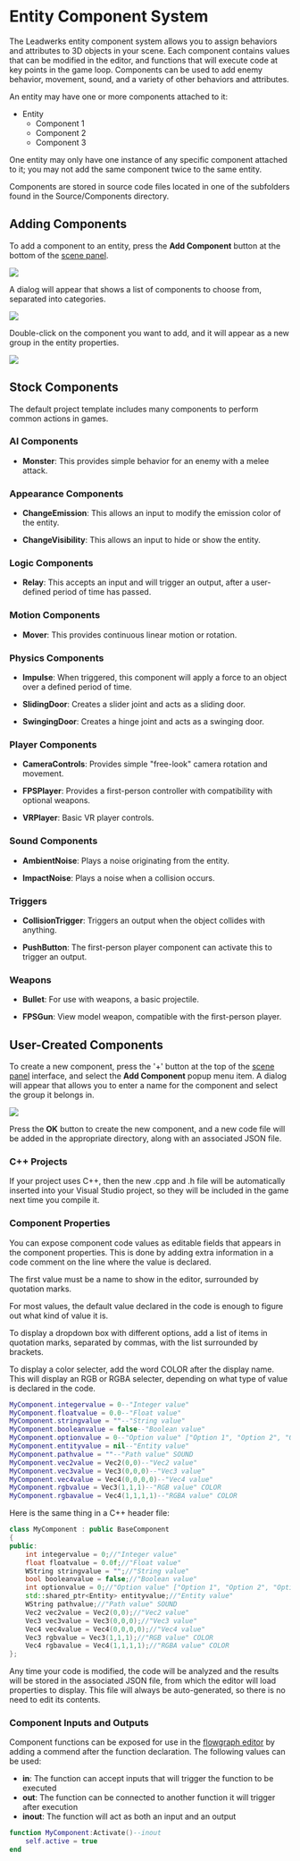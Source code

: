 # Entity Component System

The Leadwerks entity component system allows you to assign behaviors and attributes to 3D objects in your scene. Each component contains values that can be modified in the editor, and functions that will execute code at key points in the game loop. Components can be used to add enemy behavior, movement, sound, and a variety of other behaviors and attributes.

An entity may have one or more components attached to it:

- Entity
  - Component 1
  - Component 2
  - Component 3
 
One entity may only have one instance of any specific component attached to it; you may not add the same component twice to the same entity.

Components are stored in source code files located in one of the subfolders found in the Source/Components directory.

## Adding Components

To add a component to an entity, press the **Add Component** button at the bottom of the [scene panel](mapbrowser.md).

![](https://github.com/UltraEngine/Documentation/blob/master/Images/addcomponent.png?raw=true)

A dialog will appear that shows a list of components to choose from, separated into categories.

![](https://github.com/UltraEngine/Documentation/blob/master/Images/addcomponent2.png?raw=true)

Double-click on the component you want to add, and it will appear as a new group in the entity properties.

![](https://github.com/UltraEngine/Documentation/blob/master/Images/addcomponent3.png?raw=true)

## Stock Components

The default project template includes many components to perform common actions in games.

### AI Components
- **Monster**: This provides simple behavior for an enemy with a melee attack.

### Appearance Components

- **ChangeEmission**: This allows an input to modify the emission color of the entity.

- **ChangeVisibility**: This allows an input to hide or show the entity.

### Logic Components

- **Relay**: This accepts an input and will trigger an output, after a user-defined period of time has passed.

### Motion Components

- **Mover**: This provides continuous linear motion or rotation.

### Physics Components

- **Impulse**: When triggered, this component will apply a force to an object over a defined period of time.

- **SlidingDoor**: Creates a slider joint and acts as a sliding door.

- **SwingingDoor**: Creates a hinge joint and acts as a swinging door.

### Player Components

- **CameraControls**: Provides simple "free-look" camera rotation and movement.

- **FPSPlayer**: Provides a first-person controller with compatibility with optional weapons.

- **VRPlayer**: Basic VR player controls.

### Sound Components

- **AmbientNoise**: Plays a noise originating from the entity.

- **ImpactNoise**: Plays a noise when a collision occurs.

### Triggers

- **CollisionTrigger**: Triggers an output when the object collides with anything.

- **PushButton**: The first-person player component can activate this to trigger an output.

### Weapons

- **Bullet**: For use with weapons, a basic projectile.

- **FPSGun**: View model weapon, compatible with the first-person player.

## User-Created Components

To create a new component, press the '+' button at the top of the [scene panel](mapbrowser.md) interface, and select the **Add Component** popup menu item. A dialog will appear that allows you to enter a name for the component and select the group it belongs in.

![](https://github.com/UltraEngine/Documentation/blob/master/Images/newcomponent.png?raw=true)

Press the **OK** button to create the new component, and a new code file will be added in the appropriate directory, along with an associated JSON file.

### C++ Projects

If your project uses C++, then the new .cpp and .h file will be automatically inserted into your Visual Studio project, so they will be included in the game next time you compile it.

### Component Properties

You can expose component code values as editable fields that appears in the component properties. This is done by adding extra information in a code comment on the line where the value is declared.

The first value must be a name to show in the editor, surrounded by quotation marks.

For most values, the default value declared in the code is enough to figure out what kind of value it is.

To display a dropdown box with different options, add a list of items in quotation marks, separated by commas, with the list surrounded by brackets.

To display a color selecter, add the word COLOR after the display name. This will display an RGB or RGBA selecter, depending on what type of value is declared in the code.

```lua
MyComponent.integervalue = 0--"Integer value"
MyComponent.floatvalue = 0.0--"Float value"
MyComponent.stringvalue = ""--"String value"
MyComponent.booleanvalue = false--"Boolean value"
MyComponent.optionvalue = 0--"Option value" ["Option 1", "Option 2", "Option 3"]
MyComponent.entityvalue = nil--"Entity value"
MyComponent.pathvalue = ""--"Path value" SOUND
MyComponent.vec2value = Vec2(0,0)--"Vec2 value"
MyComponent.vec3value = Vec3(0,0,0)--"Vec3 value"
MyComponent.vec4value = Vec4(0,0,0,0)--"Vec4 value"
MyComponent.rgbvalue = Vec3(1,1,1)--"RGB value" COLOR
MyComponent.rgbavalue = Vec4(1,1,1,1)--"RGBA value" COLOR
```

Here is the same thing in a C++ header file:
```cpp
class MyComponent : public BaseComponent
{
public: 
    int integervalue = 0;//"Integer value"
    float floatvalue = 0.0f;//"Float value"
    WString stringvalue = "";//"String value"
    bool booleanvalue = false;//"Boolean value"
    int optionvalue = 0;//"Option value" ["Option 1", "Option 2", "Option 3"]
    std::shared_ptr<Entity> entityvalue;//"Entity value"
    WString pathvalue;//"Path value" SOUND
    Vec2 vec2value = Vec2(0,0);//"Vec2 value"
    Vec3 vec3value = Vec3(0,0,0);//"Vec3 value"
    Vec4 vec4value = Vec4(0,0,0,0);//"Vec4 value"
    Vec3 rgbvalue = Vec3(1,1,1);//"RGB value" COLOR
    Vec4 rgbavalue = Vec4(1,1,1,1);//"RGBA value" COLOR
};
```

Any time your code is modified, the code will be analyzed and the results will be stored in the associated JSON file, from which the editor will load properties to display. This file will always be auto-generated, so there is no need to edit its contents.

### Component Inputs and Outputs

Component functions can be exposed for use in the [flowgraph editor](flowgrapheditor.md) by adding a commend after the function declaration. The following values can be used:
- **in**: The function can accept inputs that will trigger the function to be executed
- **out**: The function can be connected to another function it will trigger after execution
- **inout**: The function will act as both an input and an output

```lua
function MyComponent:Activate()--inout
	self.active = true
end
```


